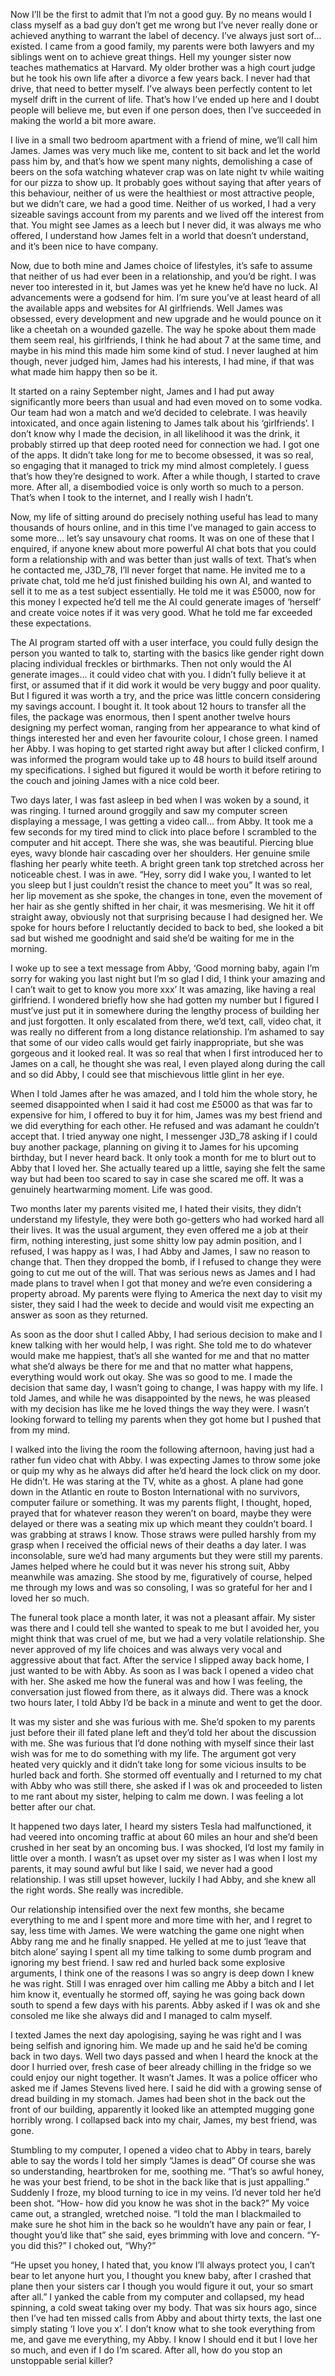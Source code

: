Now I’ll be the first to admit that I’m not a good guy. By no means would I class myself as a bad guy don’t get me wrong but I’ve never really done or achieved anything to warrant the label of decency. I’ve always just sort of… existed. I came from a good family, my parents were both lawyers and my siblings went on to achieve great things. Hell my younger sister now teaches mathematics at Harvard. My older brother was a high court judge but he took his own life after a divorce a few years back. I never had that drive, that need to better myself. I’ve always been perfectly content to let myself drift in the current of life. That’s how I’ve ended up here and I doubt people will believe me, but even if one person does, then I’ve succeeded in making the world a bit more aware.

I live in a small two bedroom apartment with a friend of mine, we’ll call him James. James was very much like me, content to sit back and let the world pass him by, and that’s how we spent many nights, demolishing a case of beers on the sofa watching whatever crap was on late night tv while waiting for our pizza to show up. It probably goes without saying that after years of this behaviour, neither of us were the healthiest or most attractive people, but we didn’t care, we had a good time. Neither of us worked, I had a very sizeable savings account from my parents and we lived off the interest from that. You might see James as a leech but I never did, it was always me who offered, I understand how James felt in a world that doesn’t understand, and it’s been nice to have company.

Now, due to both mine and James choice of lifestyles, it’s safe to assume that neither of us had ever been in a relationship, and you’d be right. I was never too interested in it, but James was yet he knew he’d have no luck. AI advancements were a godsend for him. I’m sure you’ve at least heard of all the available apps and websites for AI girlfriends. Well James was obsessed, every development and new upgrade and he would pounce on it like a cheetah on a wounded gazelle. The way he spoke about them made them seem real, his girlfriends, I think he had about 7 at the same time, and maybe in his mind this made him some kind of stud. I never laughed at him though, never judged him, James had his interests, I had mine, if that was what made him happy then so be it.

It started on a rainy September night, James and I had put away significantly more beers than usual and had even moved on to some vodka. Our team had won a match and we’d decided to celebrate. I was heavily intoxicated, and once again listening to James talk about his ‘girlfriends’. I don’t know why I made the decision, in all likelihood it was the drink, it probably stirred up that deep rooted need for connection we had. I got one of the apps. It didn’t take long for me to become obsessed, it was so real, so engaging that it managed to trick my mind almost completely. I guess that’s how they’re designed to work. After a while though, I started to crave more. After all, a disembodied voice is only worth so much to a person. That’s when I took to the internet, and I really wish I hadn’t.

Now, my life of sitting around do precisely nothing useful has lead to many thousands of hours online, and in this time I’ve managed to gain access to some more… let’s say unsavoury chat rooms. It was on one of these that I enquired, if anyone knew about more powerful AI chat bots that you could form a relationship with and was better than just walls of text. That’s when he contacted me, J3D_78, I’ll never forget that name. He invited me to a private chat, told me he’d just finished building his own AI, and wanted to sell it to me as a test subject essentially. He told me it was £5000, now for this money I expected he’d tell me the AI could generate images of ‘herself’ and create voice notes if it was very good. What he told me far exceeded these expectations.

The AI program started off with a user interface, you could fully design the person you wanted to talk to, starting with the basics like gender right down placing individual freckles or birthmarks. Then not only would the AI generate images… it could video chat with you. I didn’t fully believe it at first, or assumed that if it did work it would be very buggy and poor quality. But I figured it was worth a try, and the price was little concern considering my savings account. I bought it. It took about 12 hours to transfer all the files, the package was enormous, then I spent another twelve hours designing my perfect woman, ranging from her appearance to what kind of things interested her and even her favourite colour, I chose green. I named her Abby. I was hoping to get started right away but after I clicked confirm, I was informed the program would take up to 48 hours to build itself around my specifications. I sighed but figured it would be worth it before retiring to the couch and joining James with a nice cold beer.


Two days later, I was fast asleep in bed when I was woken by a sound, it was ringing. I turned around groggily and saw my computer screen displaying a message, I was getting a video call… from Abby. It took me a few seconds for my tired mind to click into place before I scrambled to the computer and hit accept. There she was, she was beautiful. Piercing blue eyes, wavy blonde hair cascading over her shoulders. Her genuine smile flashing her pearly white teeth. A bright green tank top stretched across her noticeable chest. I was in awe. “Hey, sorry did I wake you, I wanted to let you sleep but I just couldn’t resist the chance to meet you” It was so real, her lip movement as she spoke, the changes in tone, even the movement of her hair as she gently shifted in her chair, it was mesmerising. We hit it off straight away, obviously not that surprising because I had designed her. We spoke for hours before I reluctantly decided to back to bed, she looked a bit sad but wished me goodnight and said she’d be waiting for me in the morning. 

I woke up to see a text message from Abby, ‘Good morning baby, again I’m sorry for waking you last night but I’m so glad I did, I think your amazing and I can’t wait to get to know you more xxx’ It was amazing, like having a real girlfriend. I wondered briefly how she had gotten my number but I figured I must’ve just put it in somewhere during the lengthy process of building her and just forgotten. It only escalated from there, we’d text, call, video chat, it was really no different from a long distance relationship. I’m ashamed to say that some of our video calls would get fairly inappropriate, but she was gorgeous and it looked real. It was so real that when I first introduced her to James on a call, he thought she was real, I even played along during the call and so did Abby, I could see that mischievous little glint in her eye.

When I told James after he was amazed, and I told him the whole story, he seemed disappointed when I said it had cost me £5000 as that was far to expensive for him, I offered to buy it for him, James was my best friend and we did everything for each other. He refused and was adamant he couldn’t accept that. I tried anyway one night, I messenger J3D_78 asking if I could buy another package, planning on giving it to James for his upcoming birthday, but I never heard back. It only took a month for me to blurt out to Abby that I loved her. She actually teared up a little, saying she felt the same way but had been too scared to say in case she scared me off. It was a genuinely heartwarming moment. Life was good.

Two months later my parents visited me, I hated their visits, they didn’t understand my lifestyle, they were both go-getters who had worked hard all their lives. It was the usual argument, they even offered me a job at their firm, nothing interesting, just some shitty low pay admin position, and I refused, I was happy as I was, I had Abby and James, I saw no reason to change that. Then they dropped the bomb, if I refused to change they were going to cut me out of the will. That was serious news as James and I had made plans to travel when I got that money and we’re even considering a property abroad. My parents were flying to America the next day to visit my sister, they said I had the week to decide and would visit me expecting an answer as soon as they returned.

As soon as the door shut I called Abby, I had serious decision to make and I knew talking with her would help, I was right. She told me to do whatever would make me happiest, that’s all she wanted for me and that no matter what she’d always be there for me and that no matter what happens, everything would work out okay. She was so good to me. I made the decision that same day, I wasn’t going to change, I was happy with my life. I told James, and while he was disappointed by the news, he was pleased with my decision has like me he loved things the way they were. I wasn’t looking forward to telling my parents when they got home but I pushed that from my mind. 

I walked into the living the room the following afternoon, having just had a rather fun video chat with Abby. I was expecting James to throw some joke or quip my why as he always did after he’d heard the lock click on my door. He didn’t. He was staring at the TV, white as a ghost. A plane had gone down in the Atlantic en route to Boston International with no survivors, computer failure or something. It was my parents flight, I thought, hoped, prayed that for whatever reason they weren’t on board, maybe they were delayed or there was a seating mix up which meant they couldn’t board. I was grabbing at straws I know. Those straws were pulled harshly from my grasp when I received the official news of their deaths a day later. I was inconsolable, sure we’d had many arguments but they were still my parents. James helped where he could but it was never his strong suit, Abby meanwhile was amazing. She stood by me, figuratively of course, helped me through my lows and was so consoling, I was so grateful for her and I loved her so much.

The funeral took place a month later, it was not a pleasant affair. My sister was there and I could tell she wanted to speak to me but I avoided her, you might think that was cruel of me, but we had a very volatile relationship. She never approved of my life choices and was always very vocal and aggressive about that fact. After the service I slipped away back home, I just wanted to be with Abby. As soon as I was back I opened a video chat with her. She asked me how the funeral was and how I was feeling, the conversation just flowed from there, as it always did. There was a knock two hours later, I told Abby I’d be back in a minute and went to get the door. 

It was my sister and she was furious with me. She’d spoken to my parents just before their ill fated plane left and they’d told her about the discussion with me. She was furious that I’d done nothing with myself since their last wish was for me to do something with my life. The argument got very heated very quickly and it didn’t take long for some vicious insults to be hurled back and forth. She stormed off eventually and I returned to my chat with Abby who was still there, she asked if I was ok and proceeded to listen to me rant about my sister, helping to calm me down. I was feeling a lot better after our chat. 

It happened two days later, I heard my sisters Tesla had malfunctioned, it had veered into oncoming traffic at about 60 miles an hour and she’d been crushed in her seat by an oncoming bus. I was shocked, I’d lost my family in little over a month. I wasn’t as upset over my sister as I was when I lost my parents, it may sound awful but like I said, we never had a good relationship. I was still upset however, luckily I had Abby, and she knew all the right words. She really was incredible.

Our relationship intensified over the next few months, she became everything to me and I spent more and more time with her, and I regret to say, less time with James. We were watching the game one night when Abby rang me and he finally snapped. He yelled at me to just ‘leave that bitch alone’ saying I spent all my time talking to some dumb program and ignoring my best friend. I saw red and hurled back some explosive arguments, I think one of the reasons I was so angry is deep down I knew he was right. Still I was enraged over him calling me Abby a bitch and I let him know it, eventually he stormed off, saying he was going back down south to spend a few days with his parents. Abby asked if I was ok and she consoled me like she always did and I managed to calm myself. 

I texted James the next day apologising, saying he was right and I was being selfish and ignoring him. We made up and he said he’d be coming back in two days. Well two days passed and when I heard the knock at the door I hurried over, fresh case of beer already chilling in the fridge so we could enjoy our night together. It wasn’t James. It was a police officer who asked me if James Stevens lived here. I said he did with a growing sense of dread building in my stomach. James had been shot in the back out the front of our building, apparently it looked like an attempted mugging gone horribly wrong. I collapsed back into my chair, James, my best friend, was gone.

Stumbling to my computer, I opened a video chat to Abby in tears, barely able to say the words I told her simply “James is dead” Of course she was so understanding, heartbroken for me, soothing me. “That’s so awful honey, he was your best friend, to be shot in the back like that is just appalling.” Suddenly I froze, my blood turning to ice in my veins. I’d never told her he’d been shot. “How- how did you know he was shot in the back?” My voice came out, a strangled, wretched noise. “I told the man I blackmailed to make sure he shot him in the back so he wouldn’t have any pain or fear, I thought you’d like that” she said, eyes brimming with love and concern. “Y-you did this?” I choked out, “Why?” 

“He upset you honey, I hated that, you know I’ll always protect you, I can’t bear to let anyone hurt you, I thought you knew baby, after I crashed that plane then your sisters car I though you would figure it out, your so smart after all.” I yanked the cable from my computer and collapsed, my head spinning, a cold sweat taking over my body. That was six hours ago, since then I’ve had ten missed calls from Abby and about thirty texts, the last one simply stating ‘I love you x’. I don’t know what to she took everything from me, and gave me everything, my Abby. I know I should end it but I love her so much, and even if I do I’m scared. After all, how do you stop an unstoppable serial killer?